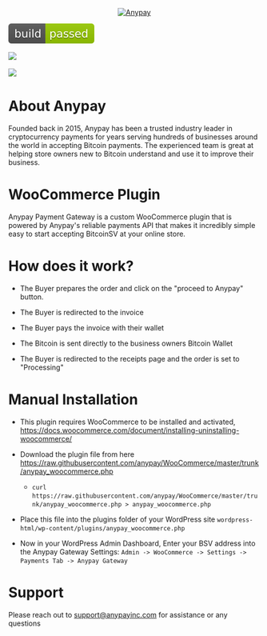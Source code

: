 <p align="center"><a href="https://anypayinc.com/"><img src="https://i0.wp.com/anypayinc.com/wp-content/uploads/2019/02/anypay_1024x400light.jpg" alt="Anypay"></a></p>
<p><img src="./assets/build-pass.svg"></p>
<p><img src="https://img.shields.io/badge/Maintained%3F-yes-green.svg"></p>
<p><a href="https://t.me/joinchat/A5Pku0jSwq0GCaQJP3MqZg"><img src="https://patrolavia.github.io/telegram-badge/chat.png"></a></p>

# About Anypay 

Founded back in 2015, Anypay has been a trusted industry leader in cryptocurrency payments for years serving hundreds of businesses around the world in accepting Bitcoin payments. The experienced team is great at helping store owners new to Bitcoin understand and use it to improve their business.      

# WooCommerce Plugin

Anypay Payment Gateway is a custom WooCommerce plugin that is powered by Anypay's reliable payments API that makes it incredibly simple easy to start accepting BitcoinSV at your online store.

# How does it work?

* The Buyer prepares the order and click on the "proceed to Anypay" button.

* The Buyer is redirected to the invoice 

* The Buyer pays the invoice with their wallet 

* The Bitcoin is sent directly to the business owners Bitcoin Wallet

* The Buyer is redirected to the receipts page and the order is set to "Processing"

# Manual Installation 

* This plugin requires WooCommerce to be installed and activated, <https://docs.woocommerce.com/document/installing-uninstalling-woocommerce/>

* Download the plugin file from here <https://raw.githubusercontent.com/anypay/WooCommerce/master/trunk/anypay_woocommerce.php> 

  - `curl https://raw.githubusercontent.com/anypay/WooCommerce/master/trunk/anypay_woocommerce.php > anypay_woocommerce.php` 

* Place this file into the plugins folder of your WordPress site `wordpress-html/wp-content/plugins/anypay_woocommerce.php`

* Now in your WordPress Admin Dashboard, Enter your BSV address into the Anypay Gateway Settings: `Admin -> WooCommerce -> Settings -> Payments Tab -> Anypay Gateway`

# Support 

Please reach out to <support@anypayinc.com> for assistance or any questions


